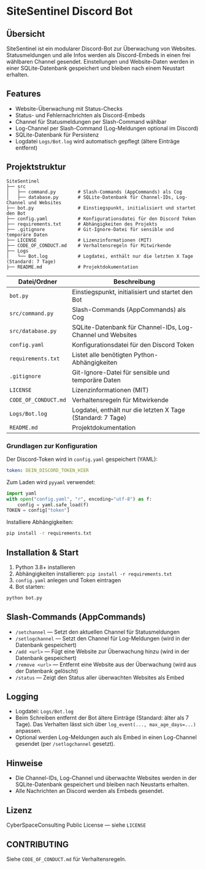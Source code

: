 # SiteSentinel Discord Bot

## Übersicht
SiteSentinel ist ein modularer Discord-Bot zur Überwachung von Websites. Statusmeldungen und alle Infos werden als Discord-Embeds in einen frei wählbaren Channel gesendet. Einstellungen und Website-Daten werden in einer SQLite-Datenbank gespeichert und bleiben nach einem Neustart erhalten.

## Features
- Website-Überwachung mit Status-Checks
- Status- und Fehlernachrichten als Discord-Embeds
- Channel für Statusmeldungen per Slash-Command wählbar
- Log-Channel per Slash-Command (Log-Meldungen optional im Discord)
- SQLite-Datenbank für Persistenz
- Logdatei `Logs/Bot.log` wird automatisch gepflegt (ältere Einträge entfernt)

## Projektstruktur

```text
SiteSentinel
├── src
│   ├── command.py        # Slash-Commands (AppCommands) als Cog
│   ├── database.py       # SQLite-Datenbank für Channel-IDs, Log-Channel und Websites
├── bot.py                # Einstiegspunkt, initialisiert und startet den Bot
├── config.yaml           # Konfigurationsdatei für den Discord Token
├── requirements.txt      # Abhängigkeiten des Projekts
├── .gitignore            # Git-Ignore-Datei für sensible und temporäre Daten
├── LICENSE               # Lizenzinformationen (MIT)
├── CODE_OF_CONDUCT.md    # Verhaltensregeln für Mitwirkende
├── Logs
│   └── Bot.log           # Logdatei, enthält nur die letzten X Tage (Standard: 7 Tage)
├── README.md             # Projektdokumentation
```

| Datei/Ordner           | Beschreibung                                                        |
|------------------------|---------------------------------------------------------------------|
| `bot.py`               | Einstiegspunkt, initialisiert und startet den Bot                   |
| `src/command.py`       | Slash-Commands (AppCommands) als Cog                                |
| `src/database.py`      | SQLite-Datenbank für Channel-IDs, Log-Channel und Websites          |
| `config.yaml`          | Konfigurationsdatei für den Discord Token                           |
| `requirements.txt`     | Listet alle benötigten Python-Abhängigkeiten                        |
| `.gitignore`           | Git-Ignore-Datei für sensible und temporäre Daten                   |
| `LICENSE`              | Lizenzinformationen (MIT)                                           |
| `CODE_OF_CONDUCT.md`   | Verhaltensregeln für Mitwirkende                                    |
| `Logs/Bot.log`         | Logdatei, enthält nur die letzten X Tage (Standard: 7 Tage)         |
| `README.md`            | Projektdokumentation                                                |

### Grundlagen zur Konfiguration
Der Discord-Token wird in `config.yaml` gespeichert (YAML):

```yaml
token: DEIN_DISCORD_TOKEN_HIER
```

Zum Laden wird `pyyaml` verwendet:

```python
import yaml
with open("config.yaml", "r", encoding="utf-8") as f:
    config = yaml.safe_load(f)
TOKEN = config["token"]
```

Installiere Abhängigkeiten:

```bash
pip install -r requirements.txt
```

## Installation & Start
1. Python 3.8+ installieren
2. Abhängigkeiten installieren: `pip install -r requirements.txt`
3. `config.yaml` anlegen und Token eintragen
4. Bot starten:

```bash
python bot.py
```

## Slash-Commands (AppCommands)

- `/setchannel` — Setzt den aktuellen Channel für Statusmeldungen
- `/setlogchannel` — Setzt den Channel für Log-Meldungen (wird in der Datenbank gespeichert)
- `/add <url>` — Fügt eine Website zur Überwachung hinzu (wird in der Datenbank gespeichert)
- `/remove <url>` — Entfernt eine Website aus der Überwachung (wird aus der Datenbank gelöscht)
- `/status` — Zeigt den Status aller überwachten Websites als Embed

## Logging

- Logdatei: `Logs/Bot.log`
- Beim Schreiben entfernt der Bot ältere Einträge (Standard: älter als 7 Tage). Das Verhalten lässt sich über `log_event(..., max_age_days=...)` anpassen.
- Optional werden Log-Meldungen auch als Embed in einen Log-Channel gesendet (per `/setlogchannel` gesetzt).

## Hinweise

- Die Channel-IDs, Log-Channel und überwachte Websites werden in der SQLite-Datenbank gespeichert und bleiben nach Neustarts erhalten.
- Alle Nachrichten an Discord werden als Embeds gesendet.

## Lizenz
CyberSpaceConsulting Public License — siehe `LICENSE`

## CONTRIBUTING
Siehe `CODE_OF_CONDUCT.md` für Verhaltensregeln.
